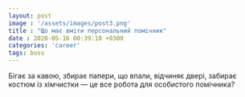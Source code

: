 ```yaml
---
layout: post
image : '/assets/images/post3.png'
title : "Що має вміти персональний помічник"
date : 2020-05-16 00:39:10 +0300
categories: 'career'
tags: boss
---
```


Бігає за кавою, збирає папери, що впали, відчиняє двері, забирає костюм із хімчистки — це все робота для особистого помічника?